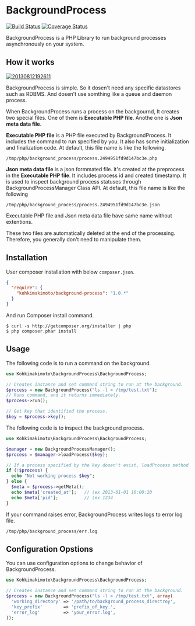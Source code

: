 # BackgroundProcess

[![Build Status](https://travis-ci.org/kohkimakimoto/BackgroundProcess.png)](https://travis-ci.org/kohkimakimoto/BackgroundProcess)
[![Coverage Status](https://coveralls.io/repos/kohkimakimoto/BackgroundProcess/badge.png?branch=master)](https://coveralls.io/r/kohkimakimoto/BackgroundProcess?branch=master)

BackgroundProcess is a PHP Library to run background processes asynchronously on your system.

## How it works

<a href="http://f.hatena.ne.jp/kohkimakimoto/20130812192611"><img src="http://img.f.hatena.ne.jp/images/fotolife/k/kohkimakimoto/20130812/20130812192611.png" alt="20130812192611"></a>

BackgroundProcess is simple. So it dosen't need any specific datastores such as RDBMS.
And dosen't use somthing like a queue and daemon process.

When BackgroundProcess runs a process on the backgournd, It creates two special files.
One of them is **Executable PHP file**. Anothe one is **Json meta data file**.

**Executable PHP file** is a PHP file executed by BackgroundProcess.
It includes the command to run specified by you.
It also has some initialization and finalization code.
At default, this file name is like the following.
```
/tmp/php/background_process/process.2494951fd9d147bc3e.php
```

**Json meta data file** is a json formmated file. it's created at the preprocess in the **Executable PHP file**.
It includes process id and created timestamp.
It is used to inspect background process statuses through BackgroundProcessManager Class API.
At default, this file name is like the following
```
/tmp/php/background_process/process.2494951fd9d147bc3e.json
```
Executable PHP file and Json meta data file have same name without extentions.

These two files are automatically deleted at the end of the processing.
Therefore, you generally don't need to manipulate them.

## Installation


User composer installation with below `composer.json`.

``` json
{
  "require": {
    "kohkimakimoto/background-process": "1.0.*"
  }
}
```

And run Composer install command.

```
$ curl -s http://getcomposer.org/installer | php
$ php composer.phar install
```

## Usage

The following code is to run a command on the background.

```php
use Kohkimakimoto\BackgroundProcess\BackgroundProcess;

// Creates instance and set command string to run at the background.
$process = new BackgroundProcess("ls -l > /tmp/test.txt");
// Runs command, and it returns immediately.
$process->run();

// Get key that identified the process.
$key = $process->key();
```

The following code is to inspect the background process.

```php
use Kohkimakimoto\BackgroundProcess\BackgroundProcess;

$manager = new BackgroundProcessManager();
$process = $manager->loadProcess($key);

// If a process specified by the key dosen't exist, loadProcess method returns null.
if (!$process) {
  echo "Not working process $key";
} else {
  $meta = $process->getMeta();
  echo $meta['created_at'];   // (ex 2013-01-01 10:00:20
  echo $meta['pid'];          // (ex 1234
}

```

If your command raises error, BackgroundProcess writes logs to error log file.
```
/tmp/php/background_process/err.log
```

## Configuration Opstions

You can use configuration options to change behavior of BackgroundProcess.

```php
use Kohkimakimoto\BackgroundProcess\BackgroundProcess;

// Creates instance and set command string to run at the background.
$process = new BackgroundProcess("ls -l > /tmp/test.txt", array(
  'working_directory' => '/path/to/background_process_directroy',
  'key_prefix'        => 'prefix_of_key.',
  'error_log'         => 'your_error.log',
));
```






